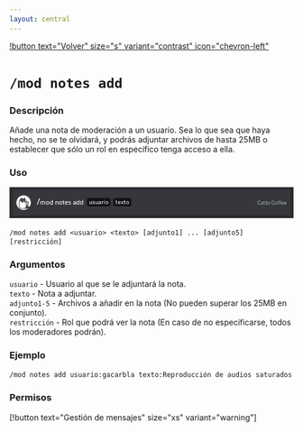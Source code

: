 ```yaml
---
layout: central
---
```


[!button text="Volver" size="s" variant="contrast" icon="chevron-left"](../moderation.md)
# `/mod notes add`
### Descripción
Añade una nota de moderación a un usuario. Sea lo que sea que haya hecho, no se te olvidará, y podrás adjuntar archivos de hasta 25MB o establecer que sólo un rol en específico tenga acceso a ella.

### Uso
![](cmd.jpg)
```
/mod notes add <usuario> <texto> [adjunto1] ... [adjunto5] [restricción]
```

### Argumentos
`usuario` - Usuario al que se le adjuntará la nota.<br>
`texto` - Nota a adjuntar.<br>
`adjunto1-5` - Archivos a añadir en la nota (No pueden superar los 25MB en conjunto).<br>
`restricción` - Rol que podrá ver la nota (En caso de no especificarse, todos los moderadores podrán).

### Ejemplo
```
/mod notes add usuario:gacarbla texto:Reproducción de audios saturados
```

### Permisos
[!button text="Gestión de mensajes" size="xs" variant="warning"]